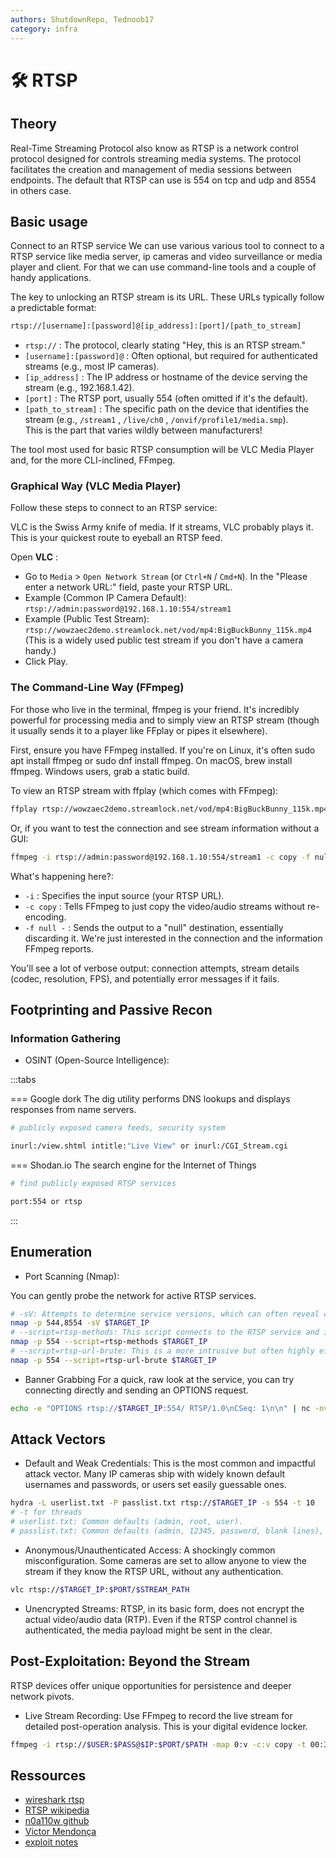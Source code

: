 ```yaml
---
authors: ShutdownRepo, Tednoob17
category: infra
---
```


# 🛠️ RTSP

## Theory
Real-Time Streaming Protocol also know as RTSP is a network control protocol designed for controls streaming media systems. The protocol facilitates the creation and management of media sessions between endpoints.
The default that RTSP can use is 554 on tcp and udp and 8554 in others case.

## Basic usage
Connect to an RTSP service
We can use various various tool to connect to a RTSP service like media server, ip cameras and video surveillance or media player and client. For that we can use command-line tools and a couple of handy applications.

The key to unlocking an RTSP stream is its URL. These URLs typically follow a predictable format:

```bash
rtsp://[username]:[password]@[ip_address]:[port]/[path_to_stream]
```
- `rtsp://` : The protocol, clearly stating "Hey, this is an RTSP stream."  
- `[username]:[password]@` : Often optional, but required for authenticated streams (e.g., most IP cameras).  
- `[ip_address]` : The IP address or hostname of the device serving the stream (e.g., 192.168.1.42).  
- `[port]` : The RTSP port, usually 554 (often omitted if it's the default).  
- `[path_to_stream]` : The specific path on the device that identifies the stream (e.g., `/stream1` , `/live/ch0` , `/onvif/profile1/media.smp`).  
This is the part that varies wildly between manufacturers!

The tool most used for basic RTSP consumption will be VLC Media Player and, for the more CLI-inclined, FFmpeg.
### Graphical Way (VLC Media Player)

Follow these steps to connect to an RTSP service:

VLC is the Swiss Army knife of media. If it streams, VLC probably plays it. This is your quickest route to eyeball an RTSP feed.

Open **VLC** :
- Go to `Media` > `Open Network Stream`  (or `Ctrl+N` / `Cmd+N`).
In the "Please enter a network URL:" field, paste your RTSP URL.
- Example (Common IP Camera Default):
  `rtsp://admin:password@192.168.1.10:554/stream1`
- Example (Public Test Stream):
  `rtsp://wowzaec2demo.streamlock.net/vod/mp4:BigBuckBunny_115k.mp4`
(This is a widely used public test stream if you don't have a camera handy.)
- Click Play.

### The Command-Line Way (FFmpeg)

For those who live in the terminal, ffmpeg is your friend. It's incredibly powerful for processing media and to simply view an RTSP stream (though it usually sends it to a player like FFplay or pipes it elsewhere).

First, ensure you have FFmpeg installed. If you're on Linux, it's often sudo apt install ffmpeg or sudo dnf install ffmpeg. On macOS, brew install ffmpeg. Windows users, grab a static build.

To view an RTSP stream with ffplay (which comes with FFmpeg):

```bash
ffplay rtsp://wowzaec2demo.streamlock.net/vod/mp4:BigBuckBunny_115k.mp4
```

Or, if you want to test the connection and see stream information without a GUI:

```bash
ffmpeg -i rtsp://admin:password@192.168.1.10:554/stream1 -c copy -f null -
```

What's happening here?:
- `-i` : Specifies the input source (your RTSP URL).
- `-c copy` : Tells FFmpeg to just copy the video/audio streams without re-encoding.
- `-f null -` : Sends the output to a "null" destination, essentially discarding it. We're just interested in the connection and the information FFmpeg reports.

You'll see a lot of verbose output: connection attempts, stream details (codec, resolution, FPS), and potentially error messages if it fails.

## Footprinting and Passive Recon

### Information Gathering

- OSINT (Open-Source Intelligence):

:::tabs

=== Google dork
The dig utility performs DNS lookups and displays responses from name servers.

```bash
# publicly exposed camera feeds, security system

inurl:/view.shtml intitle:"Live View" or inurl:/CGI_Stream.cgi
```

=== Shodan.io
The search engine for the Internet of Things

```bash
# find publicly exposed RTSP services

port:554 or rtsp
```
:::


## Enumeration


- Port Scanning (Nmap):

You can gently probe the network for active RTSP services.

```bash
# -sV: Attempts to determine service versions, which can often reveal camera manufacturers and models.
nmap -p 544,8554 -sV $TARGET_IP
# --script=rtsp-methods: This script connects to the RTSP service and issues an OPTIONS * request to determine which RTSP methods the server supports.
nmap -p 554 --script=rtsp-methods $TARGET_IP
# --script=rtsp-url-brute: This is a more intrusive but often highly effective script.
nmap -p 554 --script=rtsp-url-brute $TARGET_IP
```

- Banner Grabbing
For a quick, raw look at the service, you can try connecting directly and sending an OPTIONS request.

```bash
echo -e "OPTIONS rtsp://$TARGET_IP:554/ RTSP/1.0\nCSeq: 1\n\n" | nc -nv $TARGET_IP 554
```

## Attack Vectors

- Default and Weak Credentials:
This is the most common and impactful attack vector. Many IP cameras ship with widely known default usernames and passwords, or users set easily guessable ones.

```bash
hydra -L userlist.txt -P passlist.txt rtsp://$TARGET_IP -s 554 -t 10
# -t for threads
# userlist.txt: Common defaults (admin, root, user).
# passlist.txt: Common defaults (admin, 12345, password, blank lines), plus dictionary words.
```
- Anonymous/Unauthenticated Access:
 A shockingly common misconfiguration. Some cameras are set to allow anyone to view the stream if they know the RTSP URL, without any authentication.
```bash
vlc rtsp://$TARGET_IP:$PORT/$STREAM_PATH
```
- Unencrypted Streams: RTSP, in its basic form, does not encrypt the actual video/audio data (RTP). Even if the RTSP control channel is authenticated, the media payload might be sent in the clear.


## Post-Exploitation: Beyond the Stream

RTSP devices offer unique opportunities for persistence and deeper network pivots.
- Live Stream Recording: Use FFmpeg to record the live stream for detailed post-operation analysis. This is your digital evidence locker.

```bash
ffmpeg -i rtsp://$USER:$PASS@$IP:$PORT/$PATH -map 0:v -c:v copy -t 00:30:00 recorded_intel42.mp4
```


## Ressources
* [wireshark rtsp](https://wiki.wireshark.org/RTSP)
* [RTSP wikipedia](https://en.wikipedia.org/wiki/Real-Time_Streaming_Protocol)
* [n0a110w github](https://n0a110w.github.io/notes/security-stuff/services/rtsp.html)
* [Victor Mendonça](https://blog.victormendonca.com/2018/02/09/how-to-scan-for-rtsp-urls)
* [exploit notes](https://exploit-notes.hdks.org/exploit/network/protocol/rtsp-pentesting/)
